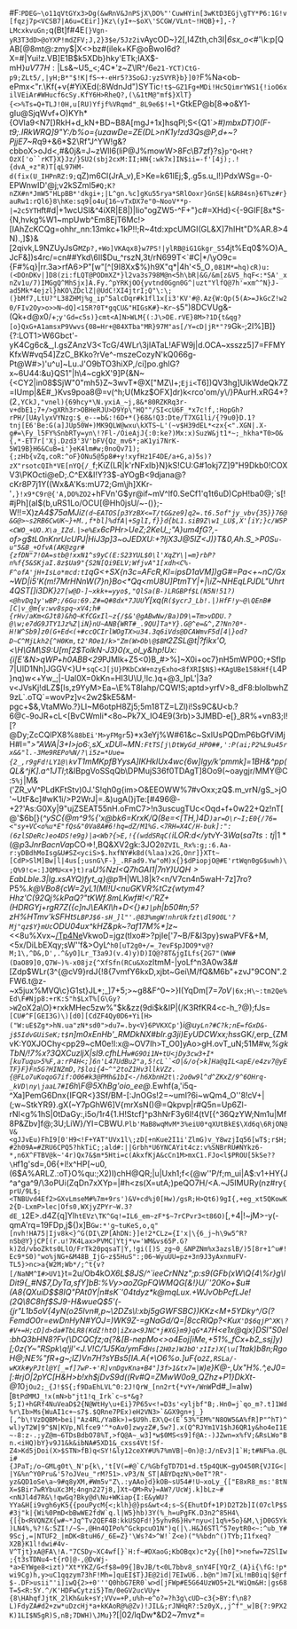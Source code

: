 #F:`PDEG~\o11qVtGYx3>Dg(&wRnV&JnPSjX\DO%"'CuwHYin[3wKtD3EGj\gTY*P6:1G!v[fqzj7p<VCSB7|A6u=CEir]}Kz\(yI+~$oX\'SCGW/VLnt~!HQB}+],-?LMcxkvuGn;`q(Bt]f#4E`[}Vgn-yR3T3dD>@oYXP!mdZFV;J,2}3$e/5Jz2i`vAycOD~}2[,I4Zth,ch3I|*6sx\_o<*#'\k:p[QAB[@8mt@:zmy$|X<>bz#(iIek+KF@oBwoI6d?X=#|Yui!z.VB]E1B$k5XDb}hky'ETk;lAX$-mH}$uV77H:|$Ls&~U5_<;4C*'z~Z\lR^/6`e21-YCT)CtG-p9;ZLt5/,|yH;B*"$!K|fS~+-eHr5?3SoGJ:yzSVYR}b}]0?`F%Na\<ob-ePmx<"r.\Kf(+v{#YiXEd(:8WdnJd")SYTic`!t$~GZ1Fg+MDi!Hc5QimrYWS1{!ioO6xilVEiAr#WHucf6cSy.KfY6H>RheQ?,(\&1tM@"mf$}XlT}{<>%Ts=Q+TLJ!0H,u[RU)Yfjf%VRqmd"_8L9e6$!+l*`GtkEP@b[8=>o&Y1-gIu@SjqWvf+O)KYh*{OVla9<N7[)RkH+d_kN+BD~B8A[mgJ+1x]hsqPI;S<{Q1\`*>#)mbxDT}0(F-t9;.IRkWRQ]9"Y:/b%o={uzawDe=ZE(DL>nK1y!zd3Qs@P,d+~?PjjE7~R*q9+&6*$2\Rf"J^YW!g&?cbboX>oJd<,#&0j&=J~zWll6(liP@J%mowW>8Fc\B7zf}?s}`p"Q<Ht?OzX['o``rKT}X}Jz/}SU2(sbj2cxM:II;HN{:wk7x]IN$ii=-f'[4j);.!{dvA_+z"R)T[qL97HM-d(fix(U_IHPnRZ:9;`qZ)m6Cl(JrA_v),E>Ke=k61lEj;$,.g5s.u_l!}PdxWSg=-0-EPWnwID'@j;v2kSZmI5`#Q;K?nZX#n*JmW5"HLpBB*'dkgi+;|L^gn.%c]gKu55rya*SRlOoxr}GnSE|k&R84sn}6T%z#r}auRw1:rQl6}8\hKe:sq9[o4u{16~vTxDX7e"0~NooV**p-|=2c5YTH`ft#d|+1wcUSl&^4iXR|E8|)|Iio"ogZW5-^F+"}c#=XHd}<{-9GIF[8x*S-{N,hvkg%W1~mpUwb^Em8EjT6Mc!>[IAhZcKCQg=ohhr_nn:13mkc+1kP!!;R~4td:xpcUMGI(GL&X]7hIHt"D%AR.8>4N).,]$}&[2qivk,L9NZUyJsG`MZp?,+Wo]VKAqx8}w7PS!|ylRB@iG1Gkgr_S5`4jt%Eq0$%O}A_JcF&])s4rc/=cn##Ykd\6Il$Du_^rszN,3t/rN699T<`#C|*/\yO9c={F#%q}|rr.3a>rfA6>P"[w"[^[9I8Xx$%)h9X"q*|4h'<5_O`,081M*=hq)cR)u:(<DOnDKv|]D8(zi:fLQT@PODmXZ*}l2va3s798M@n<5h\bR|&G/&m[z&V5_hqF<:*SA'_xnZv1u/7)IMGgQ^MhSjx]A.Fy.^pYRKjOO{yvtnd0Ggn0G^|uzt"YlfQ@7h'=xm^^N}J-ad5Mk*4ejzl}hKO\ZDclZ|@UdC!XI4jtrI;Q"\:\;(}bMf7,LtU?"L38ZHMj%g_ip^5alcDqr#k1fl1x[i3'KV'#@.Az{W:Qp(5(A>=JkGcZ!w20/FIv2Oy>o>>N~dQ]<15R?0T*gqCU&"HIGsK#}~Kr~$`5")8DCVUg&-(Qk+d@x0/+;`y'Gd=c5s)}cmt<A]N>WLM{(:J\>DE.rVE}8M>?1D{t&qg?[o}QxG+A1amsxP9Vwvs{08=Hr+@84XTba"MR}97M"as[/Y=cD|jR*"?9`Gk-;2I%]B]}{?:LOT1>W6Gbct'-yK4Cg6c&_,I.gsZAnzV3<TcG/4WLr\3jIATaL!AFW9j|d.OCA~xsszz5]7=FFMYKfxW#vq54]ZzC_BKko?rVe\^\-mszeCozyN'kQ066g-Pt@W#>)'u^u]~Lu.J'O9bTO3hiXP,/ci]po.ghIG?x~6U44:&u}QS1"|h\4~cgkX'9]P{&N~{<CY2|in08$SjW"0"mh5}Z~3wvT*@X["MZ\l+;`Eji<`T6])QV3hg]UikWdeQk7Z=IUmp|&E#_}Kvs9poa8@=v(^h;U(Mkz$OFX]dr)k<rco'om/y\\/}PAurH.xRG4+?(2`,YCkJ,"vnel){69hcy*\N.yxiA_~j,8&*80RZKRq3r-v+dbE1;7+/>gXRh3r>OBHeRJU>D9Yp\"HQ""/SI<cU6F_*x7c!f,:HopGh?rPH/[UAylyxVYNzg:$_e--=b&:!6D+*(}68&!Q3:Dte/T7XG1li/{?9u0}D.1?tnj[E6'Be:G(a]JUp50W+)MK9QLW@wxu\kXTS~L'(~v$H39dEL*<zx{<".XGN|.X-g#=\Fy_l5FY%SnbRTy=yn\!?Fl-/OieAjJ{:0:ke?)Mx:x)SuzW&jt1*~;_hkha*T0>O&{,*-ET7r['Xj.Dzd3'3V'bFV{Qz_mv6*;aK1yi7NrK-5W19B}H6&CuB=i'}eK4lm#w;0noQv71);{;zHb{vZq,coR:^oF}ONu5@5p8#+y!xyfHz1F4DE/a+G,a)5s)?zX"rsotcQIh*VE[nYQ{/_`f;KiZ(LR|k'rNFxIb}N}kS!CU:G#1okj7Z]9"H9Dkb0!COXV3\PKOcti@eD;.C^EX&I!Y?3$-aYOgB<9djana@?cKr8P7j1Y((Wx&A'Ks:mU72;Gm\jh]XKr-'`,}!x9*C9r@{'A,DO%ZO2`+hFVn'G$yr@if~mV^lf0.SeCf1'q1t6uD)CpH!ba0@;`s[!#jPh](aI$(b,uRS1Lo/OCU[@Hh0jsU/~-()};-W!!=X)z*A4$75aMJi`Z(d~EATOS[p3YzBX<=T/tG&ze9]q2=.t6.5of"jy_vbv{35}}76@&G@>~s2RB6CwUK~}+M.,f*bl]%dfA|+SglI,f}}d{bL1.siB9Z\w1_LU$,X'[iY;}c/W5P<CWO_+UO.X\a_IZd.|>e%Ex`6cPHr>UeZ;2KeU_;"A}um4fG?,-of>g$tL0nKnrUcUPJ|HiJ3p]3~oJEDXU:+?IjX3J@5lZ<J)}T&0,Ah.S_>P0S`u-u"5&B_+OfvA(AK@zgr#{zfDN"7!OA=stb@!xxN1^s9yC(E:S23YUL$0\l'XqZY\|=m}rbP?n%f{5&SKjaI.8z$Ua9"{S2N[Qi9ELV;WfjvA"1[xdh<C%-F^ofA'jH+IsLo*mcd:tI`qG<+SX{n3c=AFcR,Kl=ipsD1aVM])gG#=Pa<+~nC/Gx~WD|i5'K(m!7MrHNnW(7}n}Bo<*Qq<mU8U]PtmTY|+|\iZ~NHEqLPJDL"Uhrt4QST[]i3DK}`27[w@D-]~xkk+=yyo$,"QlSa(B-)LRGBPf$L(N5N!51?)<@hvDq1y'wBP;/6Gu:69.Z#=Q#8dx*7JUU`Y[xq(`R($ycrJ_Lb!.|)HfF!y~@\QEnB#[C|v_@m{v:wv8spq~xV4;h#{rHv/aKm<GJt8)&hQ~KfCGxIl~z{/$&'@gABwNw/Ba)D9\=Tm>vDDU.?@\w;e7dG9JTY1Jz%Z|iN}nU~ANB{WRT#_.9QU]Ta*Y}.G@^e=&^,Z?Nn?0*-H!W^Sb9]z0(G+Ed<(+#ccQCIrlWOgTX>u34.3q6iVds@DCAWmvF5d[4|}od?D~C^MjLkh2{^H0Km,t2'ROe1/k>"Zm(W>Ob\@$BM`2ZSL@t|?fikx'_O,<\H\GM\S9:U[m[2$TolkN-J3}0(x_oI_y_&hp!Ux:{i[E'&N>qWP+h0ABB<29*PJMlk+Z5<0)B_#>%]~X0i+oc7}nH5mWP0O;+SfIp7|UlD1Nh]JGGV<}U+`sqC<J[jU}PKbCxW+nzyExho<8fXRI$N$)+KAgUBe158kHf{L`4P}nq)w<+Yw_;|-Ual0X=0kKn=HI3U\U,!lc.)q+@3_IpL'|3a?v<JVsKj!dLZ$[ls,z9YyM>Ea~\E%T8lahp/CQW!S;aptd>yrfV>8_dF8:blolbwhZ9zL`.oTQ`=wovPz]v<2w2$kE5&M-pgc+$&,VtaMWo.?}LI~M6otpH8Zj5;5m18TZ=LZl)i!Ss9C&U<b.?6@`C~`9oJR+cL<[BvCWmIi*<8o~Pk7X_IO4E9(3rb)>3JMBD-e[}_8R%+vn83;I![?@Dy;ZcCQlPX8%`88bEi'M>yFMgr`5}*x3eYj%W#61&c~SxlUsPQDmP6bGfViMjH#I="_>"AWA|3+I>jo6:,sX_xDUl~MN`:FtTS[j\DtWyGd_HP0##,':P(ai;P2%L9u45rx&&"l.-3Me9REPo%N/?\i5z=*Uue={2_,r9gFd!LY1@\k`vT1mMKpfBYysA]IKHklUx4wc{6w]lgy/k'pmmk]=1BH&^pp(QL&^jK].a^1JTl_;t&IBpgVoSSqQb\DPMujS36f0TDAgT]8Oo9(~oaygjr/MMY@C:`5%j`|M&('ZR_vV^PLdKFtStv)0J.'S!qh0g{im>O&EEOWW%7#vOxx;zQ$.m_vrN/gS_>jO'~UtF&c]#wK1i/>P2WrJ|=.&)ugA(}jTe:[#496@-+2?'As:G0Xy|9"ujZSEAT55nH.oFmC7>!n3uscugTUc<Oqd+f+0w22+Qz!nT[@'$6b[}(*^ySC{@m^9%{'x@bk6=KrxK/Q(8e=<[TH,)4D`)ar=O\r~I;E0{/76=<"sy+VC<o%u*E"fQs&"0Va8A#6!hq=dZ/M1%G.<7RH=X4C/H-buk]:":(6zlSDeRc)eo4DS!e9g)|a<Wb?{>E,!{(wddSRqC(`iLOR:d</yt*vY-3$Wa(sa7ts:tj|1*(@p3JnrBacnVa%y$pCO=>!,BQ&XV2gk:3JO2`0ZVIL_Rx%:g;:6.Aa-r:yDBdhMoIsg&U#SZ<yciS>$.hxfNY#k8d(%laa)x2G,Onr]}XTt~[CdP>SlM]Bw|l|4us[;usnG\F-}_.RFad9.Yw"oM)x{}$dPiopjO@#E'rtWqn0gG$uwh)\;Q%9!c=:]JQMU<x+}t)ra`*U%NzI<Q$7hGAI1|7nY)UQH>Ea%!9>E'wtCFg5iSQF+ax0D9JzR)V~2n-B5_sTxmr*2g&ya|#a$bLbIe.3|lg.xsAYQ)fyt_q}@p1*H|WL)8|k?<n/V7cn4n5waH-7z]7ro?P5%_.k@VBo8{cW=2yL1(MI!U<nuGKVR%tCz{wtym4?Hhz'C(92Qj%kPaQ?"tKWf.8mLKwf#!</'RZ+(HDRGYj+rgR7Z({c]nJ\EAKl\h+D<{`}#J|p`h|b50#n;5?zH%HTmv'kSFHt`5LBPJ$6-sH_]l"'.@83%mgW!nhrUkfzt\dl9O0L'?Mj"qz$Y}mUc`ODU04ux^kHZ\&pk~?af17M%*]z_~<<8u%Xvx~[/Tp4Ne](oC'46Psf-DGtA%++ZzFMsPpx+k2.A+;Hm(ZG~VsSLr]4,T~[IR\w?gC/5x8<WHfQ#&%t8.:VWXgb.#5^Jn&^!VW<H~::\&8aU%0\4QLm8^j7<_YQTjJ7;'l-fB-|the0d|!)ywEaeNuKuOnQb,V9Z^5^m)VkwoD=jgz(tlxo#>?pjIe['7~B/F&I3py}swaPVF&+M,<5x/DiLbEXqy;sW''f&>OyL^`h0[uT2g0+/=_7evF$pJDO9*v@?M;1\,^D&,D',.^&yO]Lr_T3a9J(v.4)y)D)IQ@?8T&jgILfs{2G7"(WW#(DaO89]0,Q7W~)%-x08jz{^XfSfn(RCu&Xo`zItmM-|yoLf^n3A0w3&#[Zdp$WLr(3^{@cV9}rdJ{!8{7vmfY6kxD,xjbt~Gei\M/fQ&M6b"+zvJ"9CON".2FW6.t@z-~x5jux%MVQ\c}G1st}JL*;_]7+5;>~g8&F^0~>}I(YqDm[7=*7oV*`|6x;H\~:tm2Qe%Ed\F#Njp8:+rK:S"h$LxT%[G\Gy?>W`2oX2a\O\}*rxkMHec5zw%"$k&zz(9di$k&IP|(/K3RfKR4<c-h_?@);fJs=`[CU#^F[GEI3G)\)[d0][CdZF4Qy0D6+Yi[H>("W:uE$Zg*>hN.ua"zN*sd0">du7=.by<V}6PVKXCp'`)*i@u`yLn?#C?k;nE=fGxD&-j$5IdvGUiSeK;t$`n]m0xEnHb'_RMDkNX#bIr.g3ji)EyUDCWxx;hss*GK/,erp_{ZMvK:Y0XJOChy<pp29~cM0e!I:x@~OV7Ih>T_O0]yAo>gH.ovT_uN;51M#w,*%gkTbN/!7%x?3QXCuzljX|sI9.cfhLH`w#G9Oi1N+tU<jDy3cw3+I*[kuTuqu>5%F,a:rP4H<;]6n'L47UdBu2"a,5!cL``<O|&/o{>k]Ha@qIL<apE/e4zv7@yETF}F}Fn5G?HINZmD,?$loi{4~^"2toZ1Hv3llkVZz.{@FLo7uKoqoG7if:O06#k3@PMh&1bI<-/h6XbnH2t\:2o0w9l^d^ZKxZ/9^6OHrq-_kVD\ny\jaaL7#I`6h\F@5XhBg'oio_ee@*.Ewhf(a,'i5q-^Xa]PemG6Dnx{IFQR<}3Sf/BM-[:JnOGs\!2=~umI?6i~wQm4_O''8!cV+|(;w~StkYR9}.gX(~Y7pGhW6]V{mrXsN()@=Qkpvp|r#Q5n=Up6Zl-rNl<g%1hS|0tDaGy:,i5o/1r4{1.H!Stcf]^p3hNrF3y6I!4(tV[{^36QzYW;Nm1u|Mf8P&Zbv]f@;3U;LiW}/YI=CBWU.`Plb'MaB8wqMvM*3%eiU0*qXUtBkE$\Xd6q\6RjON@V&<gJJvEu)FhI9[0'H9<!F+YAT"UVx1l\;zD[+nKue2I1i'ZlmG)v_Y8wzjIq56[wT$;r$H;#2h09A=#ZRU6CPQ5?hkTiC;;ald#:||Grbh*U6YNCAYit4cz:v%SNBrRU#NYkz6-*,n6X^FTBV@k~'4r)Qx7&$m*5Hti=c(AkxfKjA&cCn1M>mxC1.FJo<l$PROU[5kSe??\H`f1g'sd=,06{+l!x^HP[~u0,(6$A%ARLZ.:oT}O%qu:;X2)I)chH@QR;|u|Uxh1;f<{\@w''P/f;m_ui|A$:v1+HY{J^a^ga^9/\3oPUi(ZqDn7xXYp=|#h<zs(X=utA;)peQO7H/<A.~J5IMURy(nz#ry`{prU/9L$;<TNBUvd4Ef2>GXvLmseM#%7m+9rs')&V+cd%j0[Hw)/gsR;H>Qt6)9gI{,+eg_xt5QKowK2{D-LxmP>lec|Ofs0,WXjyZPYr~W.3?dE_1`2E>.d4Z{q]Yl`htEVz\TK^Gq!=IL6_em~zF*$~7rCPvr3<t86O)`[,+4|!~jM>-y(-qmA'rq=19FDp,j${)x]B`Gw:*'g~tuKeS,o,q"[nvh!HA75|Ijv8k<}^G(DI\ZP[AhDN:}]e!2*CLz={I'x|\{6_j~h\9w5^R?nSb@Y}jCP[(r.u!7K4Lax>PVMC|Ytj*v='WM&vs65P.G?k)Zd/vboZkts0LlO/FrTk20pqsaT|Y,!gi([)S_zg~0_&NPZNm%x3azslB/)5[8r+1^u#!Ec9*S0)"wo%jNG+&M48B_IjG~z$5HuS":;06~WyuUU=pz+3n9J3yAxnmuFV-TL5}>nc>a{W2M;Wb*/;^t{v?[/NaNM^I#>UV1}`t=2u/Ob4kO*X6L$8JS/^`ieeCrNNz";p:s9(GFb(xW\Q{4\%r}g\lDit9{_#N$7,DyTa,sfY]bB:%Vy>aoZGpFQWMQG[&!}U/`'20Ko+$u#(A8{_QXuiD$$8IQ"PAt0Y|n#sK`'04tdyz*k@mqLux.+WJvObPcfLJe!(2Q\8C8hf$SJ9-H&wueQ$5'(-{jr"L1b5oV{4yN\(o25Ivn#,p~\2DZs\I:xbj5gGWFSBC})KKz<M+5YDky^/G(?FemdO0r=ewDnHyN#YOJ=)WK9Z-\=gNaGd/Q=|8ccRlQp?<Ku`X'D$6qjP^XK\?#V+=H;cD]d>da#TbLR8(KdZ!htO|iZxa<9JNC*j#XG}m9}qG*A7`H<e1x@qjx}DSl"S0el:bhQ3bHN8?Fv{\DCQCfz;a{?&[B-nepMo<>o4Eoj[iMe,+51%_fCx+b2_ssj]y)[;0z{Y~"RSpk\q!jl'<J.V!C/1J5Ka/ymFd`Hs[2H0z)WJbO'z1Iz)X{\u[`1tak)b8n;RgoH@;NE%"fR+g~;lZ)Vn7H?sYBs5[IA.A{+_\O6%o.]uF{o`2Z,RSLa/-wKXk#yPJtl@Y[_=f]7wP-+'R]vnDgvKna+B4"]3f>1&tx7=|W`)e}K@-,Ux"H%.^,eJ0=[:#rjO|2pYC[H&H>b!xh$jDvS9d((Rv#Q=ZMwW0o9_QZhz+P1}DkXt-@1*0`jOu2;_{J!$S{;f9DaEhLVL^0:2J!QrW_[nn2rt{*vY+/WnW`Pd#_l=aIw)[``BtPdMMJ_!x(mN>b"jt1!q_Irk`c~s*&g?5;I)+hGRf4NuVeaD$2{N@WtHy\u+Ei}7P65v<!=D3s'<yljbf"B;.Hn0=j`qo_m?.t]1Wd%r\Ib>Ms{WuAI1c+~s7$.$QRne7PEx)eH2VN3>`&GX9gn+j_}[,^b\!VzDQBM>bei|"Az4RL/YaBk>)=$U9h.EX\Q<(E`53%"EM%"N8OW5&A%fR]P"^hT)^wl)yT2W|9^$N|KVp,Nlfce9'^*oAv0]zwyzZ#,5w?].x(Q^RJYm1V1$hJ6QR1y&ho4eI1E~-8:z-.;yZ@m~6TDsBdbO78%T,>fQ@A~_w3]*w$0MS<s9]f@A:-)JZwn=x%fV;&RsLWo"Bn.<iHQ)bY}v9J1&k&ibNA#5XD1&_cxss4Vt!Sf-Z4>Kd5jDoi(X>$STN>fB)q<SY!&ly12ceXY#U%7%mVB|~0n)@:J/nEv3|1`H;t#NF%a.@Li#{JPaT;/o~GMLg0t\_N'p{k\,'t[V(=#@`C/%GbfgTD7D1+d.t5p4QUK~gyO450R{VJIG<||Y&%n^Y0Pru&'5?oJVeu_"rM?51>.vP3/N_ST|ABYDqzN\>0eT"?R"-yz&QD1oSe\a~9#q8yXM,#Wm5v"Z\.:yAAo}d}kOB~sU54#!U~xoLy_{["E8xR8_ms:'8tNX=$Bir7wRYbuXc3M;4ngn227j8,]Xt~QM>Rv}=AW?/UcWj.k]bLz~#<nNJl4d7R&\!qwGq?Bky@d\Nu+WKiap{I:E&yWU?YYa&H[i9vgh6yK5{{pouPycM{<;klh}@}ps&wt<4;s~S{EhutDf+1P)D2T2b]I(O7clP$S#3j"k|{Wi%0PmD<bBwWE2fdW`q.l|W5}hb)3Y(%_h=uPgFK.D3n2^85H4\{[{b<RVQNZX{w#~*Jq^Tv2QEF4B:kkUSQFd!}5yhvR6}Hv*nyu<|1q%+5o}&M,\jD0G5Yk)LN4%,%?!&:5ZI!/~S~,@Hn4QIPo%^GckpcuO1N")q(|\.H&J6STl^57eytR0<~:^ub_Y#9Scj,=|NTUF2_|mDK<BtuH6/_6E=Z}'\Ws?4>^W!`Z<e)("%%bdn^()TYb;I1fxeq?X2B}K1l!dwi#4v-V^Tjt}xA@FA\!A."7CSDy~XC4wf[}`H:f~#DXaoG;KbOBqx)c*2y{[h0]*>nefw=7ZSlIw;{t3sTDNu4~t{rO|@-,@DvWj-*a>EYWge8<izt)"Xt*YKZ/G<f$8=09{]BvJB/t<0L7bbv8_snY4F[YQrZ_(A}i{\fG:!p*wi9Cg)h,y>uC1qqzym73hF!Mh=]quEI$T}JE@2id|7EIwU6..b@n")m7[xL!mB0iq|$@rf$-.DF>usii"'i]iwQ{2>+0'''Q0hbG7ER0`w>d[jFWp#E5G64UzWO5+2L*WiQm&H:|gs68T=5<R:5Y.^/K'HDFwCytzi5}Tm/0eGV2ucVUy+{8\HAhqfJjtK_2lKh&uk+sY;VVv=+P,u%h~e^o?=?h3g\cUD~c3{>BY:f\n8?L)FdyZA#d2+zw*uDzcHj*a+kKAoR@%@Zv)!JIL&;rJNHqR?:5z0yX,,j^f"_w]B{?:9PX2K)1LI$N5gR)S,nB;7DWH)\JMu}``?[|02/lqDw*&D2~7mvz*=